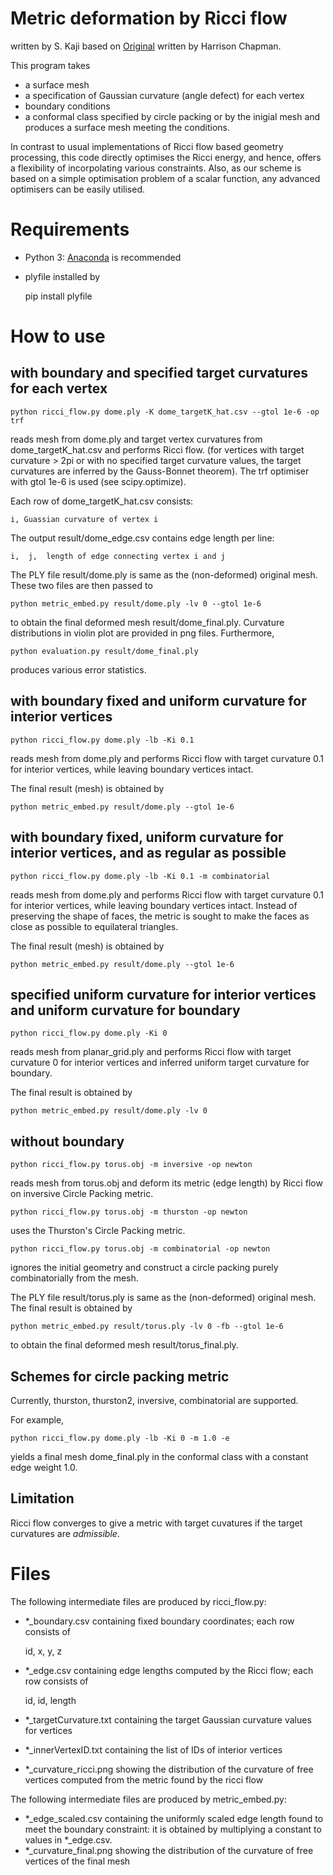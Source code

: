 Metric deformation by Ricci flow
==========
written by S. Kaji
based on [Original](https://github.com/hchapman/ricci-flow) written by Harrison Chapman.

This program takes 
- a surface mesh 
- a specification of Gaussian curvature (angle defect) for each vertex
- boundary conditions
- a conformal class specified by circle packing or by the inigial mesh
and produces a surface mesh meeting the conditions.

In contrast to usual implementations of Ricci flow based geometry processing,
this code directly optimises the Ricci energy, and hence, offers a flexibility of
incorpolating various constraints.
Also, as our scheme is based on a simple optimisation problem of a scalar function,
any advanced optimisers can be easily utilised.

# Requirements

- Python 3: [Anaconda](https://anaconda.org) is recommended
- plyfile installed by

    pip install plyfile

# How to use

## with boundary and specified target curvatures for each vertex

    python ricci_flow.py dome.ply -K dome_targetK_hat.csv --gtol 1e-6 -op trf

reads mesh from dome.ply and target vertex curvatures from dome_targetK_hat.csv and performs Ricci flow.
(for vertices with target curvature > 2pi or with no specified target curvature values, the target curvatures are inferred by the Gauss-Bonnet theorem).
The trf optimiser with gtol 1e-6 is used (see scipy.optimize).

Each row of dome_targetK_hat.csv consists:

    i, Guassian curvature of vertex i


The output result/dome_edge.csv contains edge length per line:

    i,  j,  length of edge connecting vertex i and j

The PLY file result/dome.ply is same as the (non-deformed) original mesh. 
These two files are then passed to 

    python metric_embed.py result/dome.ply -lv 0 --gtol 1e-6

to obtain the final deformed mesh result/dome_final.ply.
Curvature distributions in violin plot are provided in png files.
Furthermore, 

    python evaluation.py result/dome_final.ply

produces various error statistics.

## with boundary fixed and uniform curvature for interior vertices

    python ricci_flow.py dome.ply -lb -Ki 0.1

reads mesh from dome.ply and performs Ricci flow with target curvature 0.1 for interior vertices, while leaving boundary vertices intact.

The final result (mesh) is obtained by

    python metric_embed.py result/dome.ply --gtol 1e-6

## with boundary fixed, uniform curvature for interior vertices, and as regular as possible

    python ricci_flow.py dome.ply -lb -Ki 0.1 -m combinatorial

reads mesh from dome.ply and performs Ricci flow with target curvature 0.1 for interior vertices, while leaving boundary vertices intact.
Instead of preserving the shape of faces, the metric is sought to make the faces as close as possible to equilateral triangles.

The final result (mesh) is obtained by

    python metric_embed.py result/dome.ply --gtol 1e-6


## specified uniform curvature for interior vertices and uniform curvature for boundary

    python ricci_flow.py dome.ply -Ki 0 

reads mesh from planar_grid.ply and performs Ricci flow with target curvature 0 for interior vertices and inferred uniform target curvature for boundary.

The final result is obtained by

    python metric_embed.py result/dome.ply -lv 0




## without boundary

    python ricci_flow.py torus.obj -m inversive -op newton

reads mesh from torus.obj and deform its metric (edge length) by Ricci flow on inversive Circle Packing metric.

    python ricci_flow.py torus.obj -m thurston -op newton

uses the Thurston's Circle Packing metric.

    python ricci_flow.py torus.obj -m combinatorial -op newton

ignores the initial geometry and construct a circle packing purely combinatorially from the mesh.

The PLY file result/torus.ply is same as the (non-deformed) original mesh. 
The final result is obtained by

    python metric_embed.py result/torus.ply -lv 0 -fb --gtol 1e-6

to obtain the final deformed mesh result/torus_final.ply.


## Schemes for circle packing metric

Currently, thurston, thurston2, inversive, combinatorial are supported.

For example,

    python ricci_flow.py dome.ply -lb -Ki 0 -m 1.0 -e

yields a final mesh dome_final.ply in the conformal class with a constant edge weight 1.0.

## Limitation

Ricci flow converges to give a metric with target cuvatures if the target curvatures are _admissible_.


# Files

The following intermediate files are produced by ricci_flow.py:
- *_boundary.csv containing fixed boundary coordinates; each row consists of

    id,  x,   y,   z

- *_edge.csv containing edge lengths computed by the Ricci flow; each row consists of

    id,  id,  length

- *_targetCurvature.txt containing the target Gaussian curvature values for vertices
- *_innerVertexID.txt containing the list of IDs of interior vertices
- *_curvature_ricci.png showing the distribution of the curvature of free vertices computed from the metric found by the ricci flow

The following intermediate files are produced by metric_embed.py:
- *_edge_scaled.csv containing the uniformly scaled edge length found to meet the boundary constraint: it is obtained by multiplying a constant to values in *_edge.csv.
- *_curvature_final.png showing the distribution of the curvature of free vertices of the final mesh

